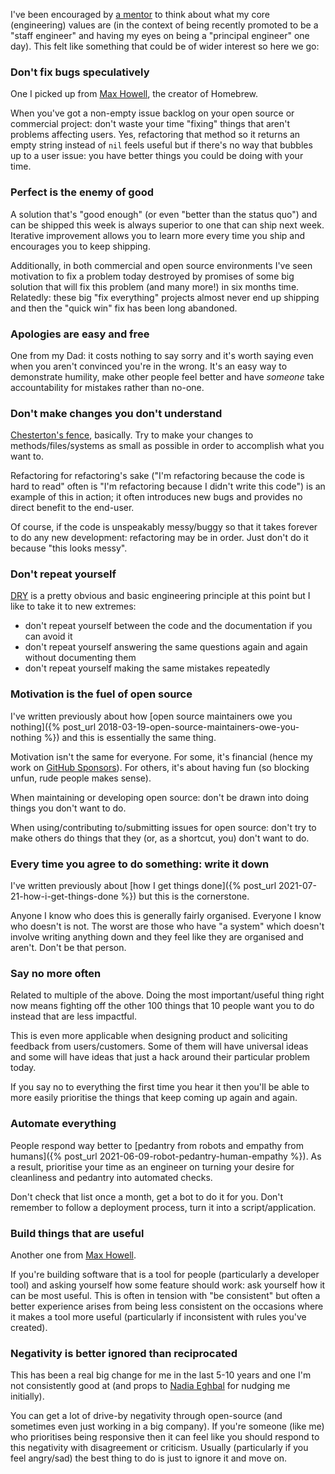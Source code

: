 I've been encouraged by [a mentor](https://nathanherald.com) to think about what my core (engineering) values are (in the context of being recently promoted to be a "staff engineer" and having my eyes on being a "principal engineer" one day). This felt like something that could be of wider interest so here we go:

### Don't fix bugs speculatively

One I picked up from [Max Howell](https://mxcl.dev), the creator of Homebrew.

When you've got a non-empty issue backlog on your open source or commercial project: don't waste your time "fixing" things that aren't problems affecting users. Yes, refactoring that method so it returns an empty string instead of `nil` feels useful but if there's no way that bubbles up to a user issue: you have better things you could be doing with your time.

### Perfect is the enemy of good

A solution that's "good enough" (or even "better than the status quo") and can be shipped this week is always superior to one that can ship next week. Iterative improvement allows you to learn more every time you ship and encourages you to keep shipping.

Additionally, in both commercial and open source environments I've seen motivation to fix a problem today destroyed by promises of some big solution that will fix this problem (and many more!) in six months time. Relatedly: these big "fix everything" projects almost never end up shipping and then the "quick win" fix has been long abandoned.

### Apologies are easy and free

One from my Dad: it costs nothing to say sorry and it's worth saying even when you aren't convinced you're in the wrong. It's an easy way to demonstrate humility, make other people feel better and have _someone_ take accountability for mistakes rather than no-one.

### Don't make changes you don't understand

[Chesterton's fence](https://en.wikipedia.org/wiki/Wikipedia_talk:Chesterton%27s_fence), basically. Try to make your changes to methods/files/systems as small as possible in order to accomplish what you want to.

Refactoring for refactoring's sake ("I'm refactoring because the code is hard to read" often is "I'm refactoring because I didn't write this code") is an example of this in action; it often introduces new bugs and provides no direct benefit to the end-user.

Of course, if the code is unspeakably messy/buggy so that it takes forever to do any new development: refactoring may be in order. Just don't do it because "this looks messy".

### Don't repeat yourself

[DRY](https://en.wikipedia.org/wiki/Don%27t_repeat_yourself) is a pretty obvious and basic engineering principle at this point but I like to take it to new extremes:

- don't repeat yourself between the code and the documentation if you can avoid it
- don't repeat yourself answering the same questions again and again without documenting them
- don't repeat yourself making the same mistakes repeatedly

### Motivation is the fuel of open source

I've written previously about how [open source maintainers owe you nothing]({% post_url 2018-03-19-open-source-maintainers-owe-you-nothing %}) and this is essentially the same thing.

Motivation isn't the same for everyone. For some, it's financial (hence my work on [GitHub Sponsors](https://github.com/sponsors)). For others, it's about having fun (so blocking unfun, rude people makes sense).

When maintaining or developing open source: don't be drawn into doing things you don't want to do.

When using/contributing to/submitting issues for open source: don't try to make others do things that they (or, as a shortcut, you) don't want to do.

### Every time you agree to do something: write it down

I've written previously about [how I get things done]({% post_url 2021-07-21-how-i-get-things-done %}) but this is the cornerstone.

Anyone I know who does this is generally fairly organised. Everyone I know who doesn't is not. The worst are those who have "a system" which doesn't involve writing anything down and they feel like they are organised and aren't. Don't be that person.

### Say no more often

Related to multiple of the above. Doing the most important/useful thing right now means fighting off the other 100 things that 10 people want you to do instead that are less impactful.

This is even more applicable when designing product and soliciting feedback from users/customers. Some of them will have universal ideas and some will have ideas that just a hack around their particular problem today.

If you say no to everything the first time you hear it then you'll be able to more easily prioritise the things that keep coming up again and again.

### Automate everything

People respond way better to [pedantry from robots and empathy from humans]({% post_url 2021-06-09-robot-pedantry-human-empathy %}). As a result, prioritise your time as an engineer on turning your desire for cleanliness and pedantry into automated checks.

Don't check that list once a month, get a bot to do it for you. Don't remember to follow a deployment process, turn it into a script/application.

### Build things that are useful

Another one from [Max Howell](https://mxcl.dev).

If you're building software that is a tool for people (particularly a developer tool) and asking yourself how some feature should work: ask yourself how it can be most useful. This is often in tension with "be consistent" but often a better experience arises from being less consistent on the occasions where it makes a tool more useful (particularly if inconsistent with rules you've created).

### Negativity is better ignored than reciprocated

This has been a real big change for me in the last 5-10 years and one I'm not consistently good at (and props to [Nadia Eghbal](https://nadiaeghbal.com) for nudging me initially).

You can get a lot of drive-by negativity through open-source (and sometimes even just working in a big company). If you're someone (like me) who prioritises being responsive then it can feel like you should respond to this negativity with disagreement or criticism. Usually (particularly if you feel angry/sad) the best thing to do is just to ignore it and move on.
